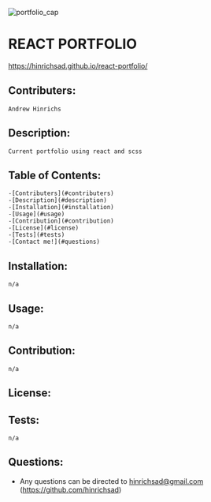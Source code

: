 ![portfolio_cap](https://user-images.githubusercontent.com/70656215/114202275-057f4a80-9925-11eb-91f9-643cf85e19e4.png)

# REACT PORTFOLIO

https://hinrichsad.github.io/react-portfolio/
    
## Contributers: 
    Andrew Hinrichs    

## Description:
    Current portfolio using react and scss

## Table of Contents:
    -[Contributers](#contributers)
    -[Description](#description)
    -[Installation](#installation)
    -[Usage](#usage)
    -[Contribution](#contribution)
    -[License](#license)
    -[Tests](#tests)
    -[Contact me!](#questions)

## Installation:
    n/a

## Usage: 
    n/a

## Contribution: 
    n/a

## License: 
    

## Tests: 
    n/a

## Questions: 
* Any questions can be directed to 
    hinrichsad@gmail.com
    (https://github.com/hinrichsad)
